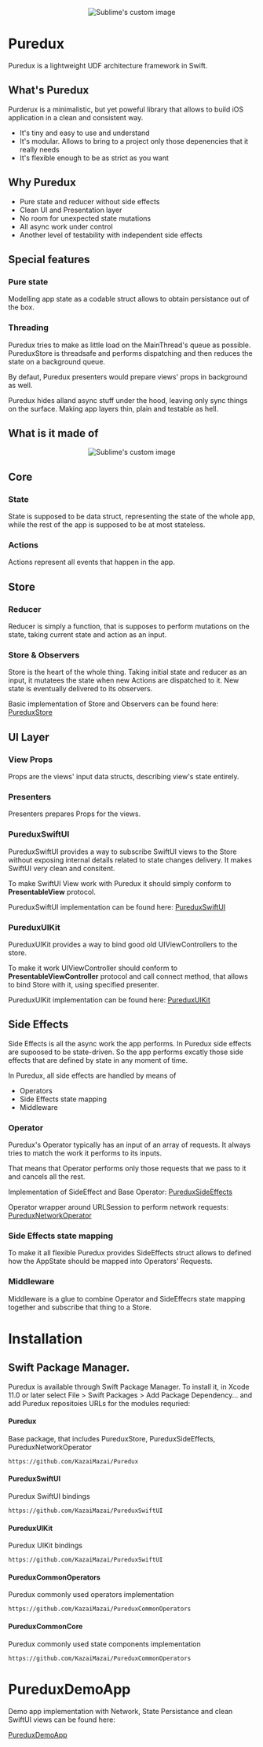 <p align="center">
  <img src="Logo.svg?raw=true" alt="Sublime's custom image"/>
</p>

# Puredux

Puredux is a lightweight UDF architecture framework in Swift.


## What's Puredux

Purderux is a minimalistic, but yet poweful library that allows to build iOS application in a clean and consistent way.

- It's tiny and easy to use and understand
- It's modular. Allows to bring to a project only those depenencies that it really needs
- It's flexible enough to be as strict as you want

## Why Puredux

- Pure state and reducer without side effects
- Clean UI and Presentation layer
- No room for unexpected state mutations
- All async work under control
- Another level of testability with independent side effects


## Special features

### Pure state

Modelling app state as a codable struct allows to obtain persistance out of the box.


### Threading
Puredux tries to make as little load on the MainThread's queue as possible.
PureduxStore is threadsafe and performs dispatching and then reduces the state on a background queue.

By defaut, Puredux presenters would prepare views' props in background as well.

Puredux hides alland async stuff under the hood, leaving only sync things on the surface. Making app layers thin, plain and testable as hell.


## What is it made of

<p align="center">
  <img src="Scheme.svg?raw=true" alt="Sublime's custom image"/>
</p>


## Core
### State

State is supposed to be data struct, representing the state of the whole app, while the rest of the app is supposed to be at most stateless.

### Actions

Actions represent all events that happen in the app. 

## Store
### Reducer 

Reducer is simply a function, that is supposes to perform mutations on the state, taking current state and action as an input.

### Store & Observers

Store is the heart of the whole thing. Taking initial state and reducer as an input, it mutatees the state when new Actions are dispatched to it.
New state is eventually delivered to its observers.

Basic implementation of Store and Observers can be found here: [PureduxStore](https://github.com/KazaiMazai/PureduxStore)
 
## UI Layer

### View Props

Props are the views' input data structs, describing view's state entirely.

### Presenters

Presenters prepares Props for the views.  

### PureduxSwiftUI

PureduxSwiftUI provides a way to subscribe SwiftUI views to the Store without exposing internal details related to state changes delivery.
It makes SwiftUI very clean and consitent.

To make SwiftUI View work with Puredux it should simply conform to **PresentableView** protocol.

PureduxSwiftUI implementation can be found here: [PureduxSwiftUI](https://github.com/KazaiMazai/PureduxSwiftUI)

### PureduxUIKit

PureduxUIKit provides a way to bind good old UIViewControllers to the store. 

To make it work UIViewController should conform to **PresentableViewController** protocol
and call connect method, that allows to bind Store with it, using specified presenter.

PureduxUIKit implementation can be found here: [PureduxUIKit](https://github.com/KazaiMazai/PureduxUIKit)


## Side Effects
Side Effects is all the async work the app performs. In Puredux side effects are supoosed to be state-driven. So the app performs excatly those side effects that are defined by state in any moment of time.

In Puredux, all side effects are handled by means of 

- Operators 
- Side Effects state mapping
- Middleware 

### Operator 

Puredux's Operator typically has an input of an array of requests.
It always tries to match the work it performs to its inputs.

That means that Operator performs only those requests that we pass to it and cancels all the rest. 

Implementation of SideEffect and Base Operator: [PureduxSideEffects](https://github.com/KazaiMazai/PureduxSideEffects)

Operator wrapper around URLSession to perform network requests: [PureduxNetworkOperator](https://github.com/KazaiMazai/PureduxNetworkOperator)

### Side Effects state mapping

To make it all flexible Puredux provides SideEffects struct allows to defined how the AppState should be mapped into Operators' Requests.

### Middleware

Middleware is a glue to combine Operator and SideEffecrs state mapping together and subscribe that thing to a Store.


# Installation
 

## Swift Package Manager.

Puredux is available through Swift Package Manager. 
To install it, in Xcode 11.0 or later select File > Swift Packages > Add Package Dependency... and add Puredux repositoies URLs for the modules requried:

#### Puredux
Base package, that includes PureduxStore, PureduxSideEffects, PureduxNetworkOperator
```
https://github.com/KazaiMazai/Puredux
```
#### PureduxSwiftUI

Puredux SwiftUI bindings

```
https://github.com/KazaiMazai/PureduxSwiftUI
```

#### PureduxUIKit

Puredux UIKit bindings

```
https://github.com/KazaiMazai/PureduxSwiftUI
```

#### PureduxCommonOperators

Puredux commonly used operators implementation

```
https://github.com/KazaiMazai/PureduxCommonOperators
```
#### PureduxCommonCore

Puredux commonly used state components implementation

```
https://github.com/KazaiMazai/PureduxCommonOperators
```

# PureduxDemoApp

Demo app implementation with Network, State Persistance and clean SwiftUI views can be found here:

[PureduxDemoApp](https://github.com/KazaiMazai/PureduxDemo)




